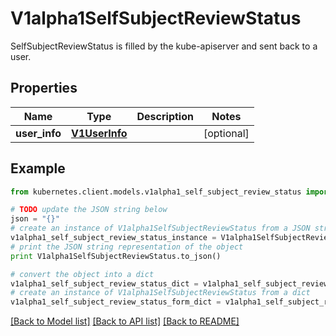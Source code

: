 # V1alpha1SelfSubjectReviewStatus

SelfSubjectReviewStatus is filled by the kube-apiserver and sent back to a user.

## Properties
Name | Type | Description | Notes
------------ | ------------- | ------------- | -------------
**user_info** | [**V1UserInfo**](V1UserInfo.md) |  | [optional] 

## Example

```python
from kubernetes.client.models.v1alpha1_self_subject_review_status import V1alpha1SelfSubjectReviewStatus

# TODO update the JSON string below
json = "{}"
# create an instance of V1alpha1SelfSubjectReviewStatus from a JSON string
v1alpha1_self_subject_review_status_instance = V1alpha1SelfSubjectReviewStatus.from_json(json)
# print the JSON string representation of the object
print V1alpha1SelfSubjectReviewStatus.to_json()

# convert the object into a dict
v1alpha1_self_subject_review_status_dict = v1alpha1_self_subject_review_status_instance.to_dict()
# create an instance of V1alpha1SelfSubjectReviewStatus from a dict
v1alpha1_self_subject_review_status_form_dict = v1alpha1_self_subject_review_status.from_dict(v1alpha1_self_subject_review_status_dict)
```
[[Back to Model list]](../README.md#documentation-for-models) [[Back to API list]](../README.md#documentation-for-api-endpoints) [[Back to README]](../README.md)


